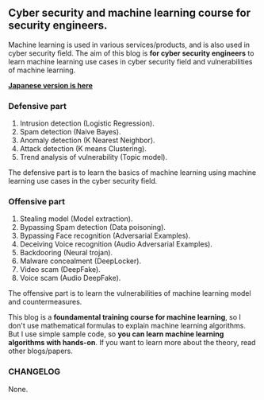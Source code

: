 ## Cyber security and machine learning course for security engineers.

 Machine learning is used in various services/products, and is also used in cyber security field. The aim of this blog is **for cyber security engineers** to learn machine learning use cases in cyber security field and vulnerabilities of machine learning.  

 **[Japanese version is here](./README.md)**  

### Defensive part
 1. Intrusion detection (Logistic Regression).  
 2. Spam detection (Naive Bayes).  
 3. Anomaly detection (K Nearest Neighbor).  
 4. Attack detection (K means Clustering).  
 5. Trend analysis of vulnerability (Topic model).  

 The defensive part is to learn the basics of machine learning using machine learning use cases in the cyber security field.  

### Offensive part
 1. Stealing model (Model extraction).  
 2. Bypassing Spam detection (Data poisoning).  
 3. Bypassing Face recognition (Adversarial Examples).  
 4. Deceiving Voice recognition (Audio Adversarial Examples).  
 5. Backdooring (Neural trojan).  
 6. Malware concealment (DeepLocker).  
 7. Video scam (DeepFake).  
 8. Voice scam (Audio DeepFake).  

 The offensive part is to learn the vulnerabilities of machine learning model and countermeasures.  

 This blog is a **foundamental training course for machine learning**, so I don't use mathematical formulas to explain machine learning algorithms. But I use simple sample code, so **you can learn machine learning algorithms with hands-on**. If you want to learn more about the theory, read other blogs/papers.  

### CHANGELOG
None.  
